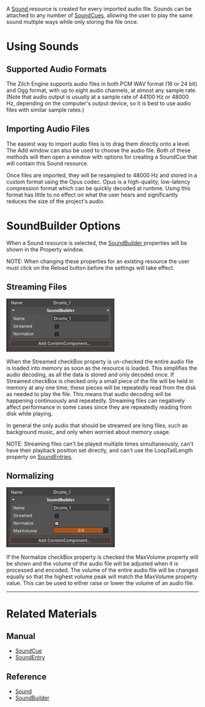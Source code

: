 A [ Sound ](https://github.com/ZilchEngine/ZilchDocs/blob/master/code_reference/class_reference/sound.markdown) resource is created for every imported audio file. Sounds can be attached to any number of [SoundCues](https://github.com/ZilchEngine/ZilchDocs/blob/master/zilch_editor_documentation/zeromanual/audio/soundcue.markdown), allowing the user to play the same sound multiple ways while only storing the file once.

 # Using Sounds

 ## Supported Audio Formats

The Zilch Engine supports audio files in both PCM WAV format (16 or 24 bit) and Ogg format, with up to eight audio channels, at almost any sample rate. (Note that audio output is usually at a sample rate of 44100 Hz or 48000 Hz, depending on the computer's output device, so it is best to use audio files with similar sample rates.) 

 ## Importing Audio Files

The easiest way to import audio files is to drag them directly onto a level. The Add window can also be used to choose the audio file. Both of these methods will then open a window with options for creating a SoundCue that will contain this Sound resource.

Once files are imported, they will be resampled to 48000 Hz and stored in a custom format using the Opus codec. Opus is a high-quality, low-latency compression format which can be quickly decoded at runtime. Using this format has little to no effect on what the user hears and significantly reduces the size of the project's audio.

 # SoundBuilder Options

When a Sound resource is selected, the [ SoundBuilder ](https://github.com/ZilchEngine/ZilchDocs/blob/master/code_reference/class_reference/soundbuilder.markdown) properties will be shown in the Property window.

NOTE: When changing these properties for an existing resource the user must click on the Reload button before the settings will take effect.

 ## Streaming Files
 ![SoundBuilder](https://raw.githubusercontent.com/ZilchEngine/ZilchFiles/master/doc_files/85541.png)

When the Streamed checkBox property is un-checked the entire audio file is loaded into memory as soon as the resource is loaded. This simplifies the audio decoding, as all the data is stored and only decoded once. If Streamed checkBox is checked only a small piece of the file will be held in memory at any one time; these pieces will be repeatedly read from the disk as needed to play the file. This means that audio decoding will be happening continuously and repeatedly. Streaming files can negatively affect performance in some cases since they are repeatedly reading from disk while playing. 

In general the only audio that should be streamed are long files, such as background music, and only when worried about memory usage.

NOTE: Streaming files can't be played multiple times simultaneously, can't have their playback position set directly, and can't use the LoopTailLength  property on [SoundEntries](https://github.com/ZilchEngine/ZilchDocs/blob/master/zilch_editor_documentation/zeromanual/audio/soundcue.markdown#soundentries).

 ##  Normalizing
 ![SoundBuilder2](https://raw.githubusercontent.com/ZilchEngine/ZilchFiles/master/doc_files/85543.png)

If the Normalize checkBox property is checked the MaxVolume  property will be shown and the volume of the audio file will be adjusted when it is processed and encoded. The volume of the entire audio file will be changed equally so that the highest volume peak will match the MaxVolume  property value. This can be used to either raise or lower the volume of an audio file.

---
 # Related Materials

 ## Manual

- [SoundCue ](https://github.com/ZilchEngine/ZilchDocs/blob/master/zilch_editor_documentation/zeromanual/audio/soundcue.markdown)
- [SoundEntry ](https://github.com/ZilchEngine/ZilchDocs/blob/master/zilch_editor_documentation/zeromanual/audio/soundcue.markdown#soundentries)

 ## Reference
- [ Sound ](https://github.com/ZilchEngine/ZilchDocs/blob/master/code_reference/class_reference/sound.markdown)
- [ SoundBuilder ](https://github.com/ZilchEngine/ZilchDocs/blob/master/code_reference/class_reference/soundbuilder.markdown) 

 